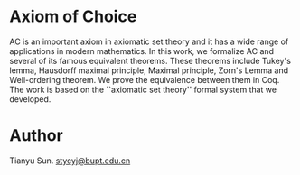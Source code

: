 # Axiom of Choice
AC is an important axiom in axiomatic set theory and it has a wide range of applications in modern mathematics. In this work, we formalize AC and several of its famous equivalent theorems. These theorems include Tukey's lemma, Hausdorff maximal principle, Maximal principle, Zorn's Lemma and Well-ordering theorem. We prove the equivalence between them in Coq. The work is based on the ``axiomatic set theory'' formal system that we developed.
# Author
Tianyu Sun. stycyj@bupt.edu.cn
